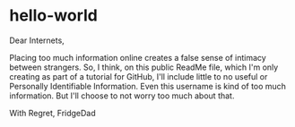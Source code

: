 # hello-world

Dear Internets,

Placing too much information online creates a false sense of intimacy between strangers.  So, I think, on 
this public ReadMe file, which I'm only creating as part of a tutorial for GitHub, I'll include little to
no useful or Personally Identifiable Information. Even this username is kind of too much information. But
I'll choose to not worry too much about that.

With Regret,
FridgeDad
